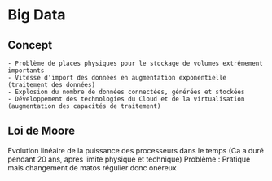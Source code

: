 # Big Data

## Concept

    - Problème de places physiques pour le stockage de volumes extrêmement importants
    - Vitesse d'import des données en augmentation exponentielle (traitement des données)
    - Explosion du nombre de données connectées, générées et stockées
    - Développement des technologies du Cloud et de la virtualisation (augmentation des capacités de traitement)

## Loi de Moore

Evolution linéaire de la puissance des processeurs dans le temps (Ca a duré pendant 20 ans, après limite physique et technique)
Problème : Pratique mais changement de matos régulier donc onéreux